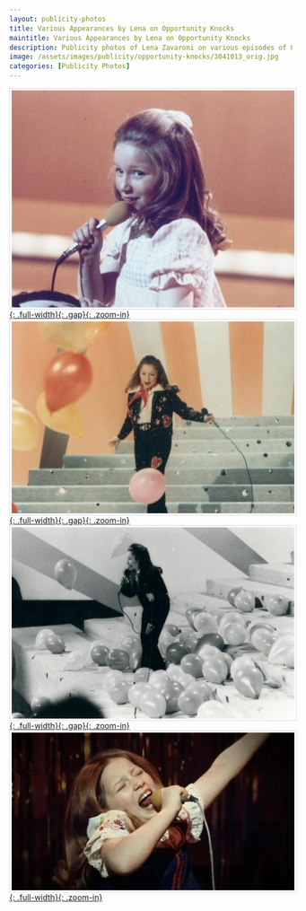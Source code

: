 ```yaml
---
layout: publicity-photos
title: Various Appearances by Lena on Opportunity Knocks
maintitle: Various Appearances by Lena on Opportunity Knocks
description: Publicity photos of Lena Zavaroni on various episodes of Opportunity Knocks.
image: /assets/images/publicity/opportunity-knocks/3041013_orig.jpg
categories: [Publicity Photos]
---
```


[![](/assets/images/publicity/opportunity-knocks/6776833_orig.jpg){: .full-width}{: .gap}{: .zoom-in}](/assets/images/publicity/opportunity-knocks/6776833_orig.jpg)
[![](/assets/images/publicity/opportunity-knocks/3041013_orig.jpg){: .full-width}{: .gap}{: .zoom-in}](/assets/images/publicity/opportunity-knocks/3041013_orig.jpg)
[![](/assets/images/publicity/opportunity-knocks/5235593_orig.jpg){: .full-width}{: .gap}{: .zoom-in}](/assets/images/publicity/opportunity-knocks/5235593_orig.jpg)
[![](/assets/images/publicity/opportunity-knocks/3221550_orig.jpg){: .full-width}{: .zoom-in}](/assets/images/publicity/opportunity-knocks/3221550_orig.jpg)

<style>
.gap {margin-bottom:10px;}
img {
  display: block;
  margin-left: auto;
  margin-right: auto;
  border: solid rgba(0,0,0,0.13) 1px;
  padding: 3px;
}
</style>

